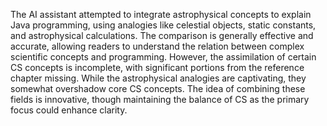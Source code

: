 The AI assistant attempted to integrate astrophysical concepts to explain Java programming, using analogies like celestial objects, static constants, and astrophysical calculations. The comparison is generally effective and accurate, allowing readers to understand the relation between complex scientific concepts and programming. However, the assimilation of certain CS concepts is incomplete, with significant portions from the reference chapter missing. While the astrophysical analogies are captivating, they somewhat overshadow core CS concepts. The idea of combining these fields is innovative, though maintaining the balance of CS as the primary focus could enhance clarity.